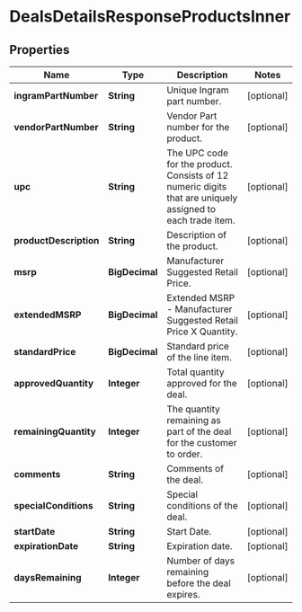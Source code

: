 

# DealsDetailsResponseProductsInner


## Properties

| Name | Type | Description | Notes |
|------------ | ------------- | ------------- | -------------|
|**ingramPartNumber** | **String** | Unique Ingram part number. |  [optional] |
|**vendorPartNumber** | **String** | Vendor Part number for the product. |  [optional] |
|**upc** | **String** | The UPC code for the product. Consists of 12 numeric digits that are uniquely assigned to each trade item. |  [optional] |
|**productDescription** | **String** | Description of the product. |  [optional] |
|**msrp** | **BigDecimal** | Manufacturer Suggested Retail Price. |  [optional] |
|**extendedMSRP** | **BigDecimal** | Extended MSRP - Manufacturer Suggested Retail Price X Quantity. |  [optional] |
|**standardPrice** | **BigDecimal** | Standard price of the line item. |  [optional] |
|**approvedQuantity** | **Integer** | Total quantity approved for the deal. |  [optional] |
|**remainingQuantity** | **Integer** | The quantity remaining as part of the deal for the customer to order. |  [optional] |
|**comments** | **String** | Comments of the deal. |  [optional] |
|**specialConditions** | **String** | Special conditions of the deal. |  [optional] |
|**startDate** | **String** | Start Date. |  [optional] |
|**expirationDate** | **String** | Expiration date. |  [optional] |
|**daysRemaining** | **Integer** | Number of days remaining before the deal expires. |  [optional] |



